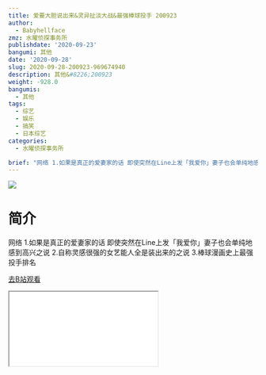 ```yaml
---
title: 爱要大胆说出来&灵异扯淡大战&最强棒球投手 200923
author:
  - Babyhellface
zmz: 水曜侦探事务所
publishdate: '2020-09-23'
bangumi: 其他
date: '2020-09-28'
slug: 2020-09-28-200923-969674940
description: 其他&#8226;200923
weight: -928.0
bangumis:
  - 其他
tags:
  - 综艺
  - 娱乐
  - 搞笑
  - 日本综艺
categories:
  - 水曜侦探事务所

brief: "网络 1.如果是真正的爱妻家的话 即使突然在Line上发「我爱你」妻子也会单纯地感到高兴之说 2.自称灵感很强的女艺能人全是装出来的之说 3.棒球漫画史上最强投手排名"
---
```

![](https://raw.githubusercontent.com/tcgriffith/owaraisite/master/static/tmpimg/66893fba1d26d11182ccd39b096d55802b2e1046.jpg.480.jpg)
# 简介  
网络
1.如果是真正的爱妻家的话 即使突然在Line上发「我爱你」妻子也会单纯地感到高兴之说
2.自称灵感很强的女艺能人全是装出来的之说
3.棒球漫画史上最强投手排名  

[去B站观看](https://www.bilibili.com/video/av969674940/)
<div class ="resp-container"><iframe class="testiframe" src="//player.bilibili.com/player.html?aid=969674940"", scrolling="no", allowfullscreen="true" > </iframe></div> 
